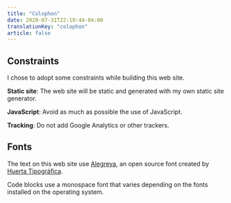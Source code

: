 ```yaml
---
title: "Colophon"
date: 2020-07-31T22:19:44-04:00
translationKey: "colophon"
article: false
---
```


## Constraints

I chose to adopt some constraints while building this web site.

**Static site**: The web site will be static and generated with my own static site generator.

**JavaScript**: Avoid as much as possible the use of JavaScript.

**Tracking**: Do not add Google Analytics or other trackers.

## Fonts

The text on this web site use [Alegreya](https://github.com/huertatipografica/Alegreya), an open source font created by [Huerta Tipográfica](https://www.huertatipografica.com/en).

Code blocks use a monospace font that varies depending on the fonts installed on the operating system.
